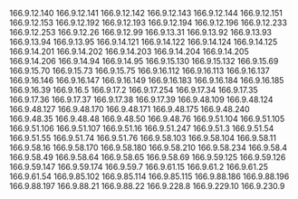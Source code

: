 166.9.12.140
166.9.12.141
166.9.12.142
166.9.12.143
166.9.12.144
166.9.12.151
166.9.12.153
166.9.12.192
166.9.12.193
166.9.12.194
166.9.12.196
166.9.12.233
166.9.12.253
166.9.12.26
166.9.12.99
166.9.13.31
166.9.13.92
166.9.13.93
166.9.13.94
166.9.13.95
166.9.14.121
166.9.14.122
166.9.14.124
166.9.14.125
166.9.14.201
166.9.14.202
166.9.14.203
166.9.14.204
166.9.14.205
166.9.14.206
166.9.14.94
166.9.14.95
166.9.15.130
166.9.15.132
166.9.15.69
166.9.15.70
166.9.15.73
166.9.15.75
166.9.16.112
166.9.16.113
166.9.16.137
166.9.16.146
166.9.16.147
166.9.16.149
166.9.16.183
166.9.16.184
166.9.16.185
166.9.16.39
166.9.16.5
166.9.17.2
166.9.17.254
166.9.17.34
166.9.17.35
166.9.17.36
166.9.17.37
166.9.17.38
166.9.17.39
166.9.48.109
166.9.48.124
166.9.48.127
166.9.48.170
166.9.48.171
166.9.48.175
166.9.48.240
166.9.48.35
166.9.48.48
166.9.48.50
166.9.48.76
166.9.51.104
166.9.51.105
166.9.51.106
166.9.51.107
166.9.51.16
166.9.51.247
166.9.51.3
166.9.51.54
166.9.51.55
166.9.51.74
166.9.51.76
166.9.58.103
166.9.58.104
166.9.58.11
166.9.58.16
166.9.58.170
166.9.58.180
166.9.58.210
166.9.58.234
166.9.58.4
166.9.58.49
166.9.58.64
166.9.58.65
166.9.58.69
166.9.59.125
166.9.59.126
166.9.59.147
166.9.59.174
166.9.59.7
166.9.61.15
166.9.61.2
166.9.61.25
166.9.61.54
166.9.85.102
166.9.85.114
166.9.85.115
166.9.88.186
166.9.88.196
166.9.88.197
166.9.88.21
166.9.88.22
166.9.228.8
166.9.229.10
166.9.230.9
